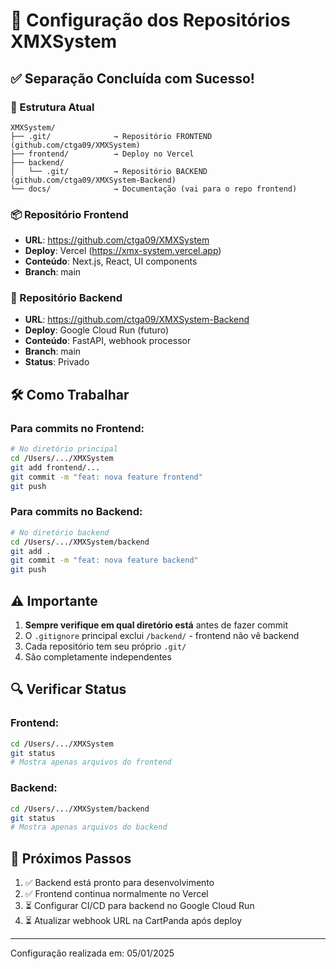 # 📂 Configuração dos Repositórios XMXSystem

## ✅ Separação Concluída com Sucesso!

### 🎯 Estrutura Atual

```
XMXSystem/
├── .git/              → Repositório FRONTEND (github.com/ctga09/XMXSystem)
├── frontend/          → Deploy no Vercel
├── backend/           
│   └── .git/          → Repositório BACKEND (github.com/ctga09/XMXSystem-Backend)
└── docs/              → Documentação (vai para o repo frontend)
```

### 📦 Repositório Frontend
- **URL**: https://github.com/ctga09/XMXSystem
- **Deploy**: Vercel (https://xmx-system.vercel.app)
- **Conteúdo**: Next.js, React, UI components
- **Branch**: main

### 🔧 Repositório Backend
- **URL**: https://github.com/ctga09/XMXSystem-Backend
- **Deploy**: Google Cloud Run (futuro)
- **Conteúdo**: FastAPI, webhook processor
- **Branch**: main
- **Status**: Privado

## 🛠️ Como Trabalhar

### Para commits no Frontend:
```bash
# No diretório principal
cd /Users/.../XMXSystem
git add frontend/...
git commit -m "feat: nova feature frontend"
git push
```

### Para commits no Backend:
```bash
# No diretório backend
cd /Users/.../XMXSystem/backend
git add .
git commit -m "feat: nova feature backend"
git push
```

## ⚠️ Importante

1. **Sempre verifique em qual diretório está** antes de fazer commit
2. O `.gitignore` principal exclui `/backend/` - frontend não vê backend
3. Cada repositório tem seu próprio `.git/`
4. São completamente independentes

## 🔍 Verificar Status

### Frontend:
```bash
cd /Users/.../XMXSystem
git status
# Mostra apenas arquivos do frontend
```

### Backend:
```bash
cd /Users/.../XMXSystem/backend
git status
# Mostra apenas arquivos do backend
```

## 🚀 Próximos Passos

1. ✅ Backend está pronto para desenvolvimento
2. ✅ Frontend continua normalmente no Vercel
3. ⏳ Configurar CI/CD para backend no Google Cloud Run
4. ⏳ Atualizar webhook URL na CartPanda após deploy

---

Configuração realizada em: 05/01/2025